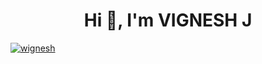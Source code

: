 <h1 align="center">Hi 👋, I'm VIGNESH J</h1>

[<p align="left"> <img src="https://komarev.com/ghpvc/?username=wignesh&label=Profile%20views&color=000000&style=flat" alt="wignesh" /> </p>](https://github.com/wignesh)
<!-- 
- 📫 How to reach me **vignesh@programmer.net**

- 📄 Know about me [https://veee.ga](https://veee.ga)

- 👤 LinkedIn [https://linkedin.com/in/wignesh](https://linkedin.com/in/wignesh)

- ☁️ Qwiklabs [https://www.qwiklabs.com/public_profiles/77062cc1-c1d1-4990-9a9d-d06b919a1dea](https://www.qwiklabs.com/public_profiles/77062cc1-c1d1-4990-9a9d-d06b919a1dea)

- 👨‍💻 Hacker Rank [https://www.hackerrank.com/vigneshjp](https://www.hackerrank.com/vigneshjp)

- 👨‍💻 Hacker Earth [https://www.hackerearth.com/@wignesh](https://www.hackerearth.com/@wignesh)

- 📄 Resume [RESUME](https://docs.google.com/document/d/1PBrAAternN_k71j6CufRr6uxoVcb_NZVdNzzC_sJM-8/edit?usp=sharing)

<!--
**Wignesh/Wignesh** is a ✨ _special_ ✨ repository because its `README.md` (this file) appears on your GitHub profile.

Here are some ideas to get you started:

- 🔭 I’m currently working on ...
- 🌱 I’m currently learning ...
- 👯 I’m looking to collaborate on ...
- 🤔 I’m looking for help with ...
- 💬 Ask me about ...
- 📫 How to reach me: ...
- 😄 Pronouns: ...
- ⚡ Fun fact: ...
-->
<!-- ![Metrics](https://metrics.lecoq.io/Wignesh?template=classic&activity=1&isocalendar=1&languages=1&tweets=1&followup=1&posts=1&stars=1&posts.limit=4&posts.source=dev.to&isocalendar.duration=full-year&tweets.limit=2&tweets.user=Wignesh&stars.limit=4&activity.limit=5&activity.days=14&activity.filter=all&config.timezone=UTC&config.animated=true)
 -->
